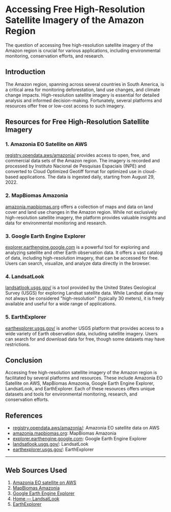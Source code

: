# Accessing Free High-Resolution Satellite Imagery of the Amazon Region
The question of accessing free high-resolution satellite imagery of the Amazon region is crucial for various applications, including environmental monitoring, conservation efforts, and research.

## Introduction
The Amazon region, spanning across several countries in South America, is a critical area for monitoring deforestation, land use changes, and climate change impacts. High-resolution satellite imagery is essential for detailed analysis and informed decision-making. Fortunately, several platforms and resources offer free or low-cost access to such imagery.

## Resources for Free High-Resolution Satellite Imagery

### 1. **Amazonia EO Satellite on AWS**
[registry.opendata.aws/amazonia/](https://registry.opendata.aws/amazonia/) provides access to open, free, and commercial data sets of the Amazon region. The imagery is recorded and processed by Instituto Nacional de Pesquisas Espaciais (INPE) and converted to Cloud Optimized Geotiff format for optimized use in cloud-based applications. The data is ingested daily, starting from August 29, 2022.

### 2. **MapBiomas Amazonia**
[amazonia.mapbiomas.org](https://amazonia.mapbiomas.org/) offers a collection of maps and data on land cover and land use changes in the Amazon region. While not exclusively high-resolution satellite imagery, the platform provides valuable insights and data for environmental monitoring and research.

### 3. **Google Earth Engine Explorer**
[explorer.earthengine.google.com](https://explorer.earthengine.google.com/) is a powerful tool for exploring and analyzing satellite and other Earth observation data. It offers a vast catalog of data, including high-resolution imagery, that can be accessed for free. Users can search, visualize, and analyze data directly in the browser.

### 4. **LandsatLook**
[landsatlook.usgs.gov/](https://landsatlook.usgs.gov/) is a tool provided by the United States Geological Survey (USGS) for exploring Landsat satellite data. While Landsat data may not always be considered "high-resolution" (typically 30 meters), it is freely available and useful for a wide range of applications.

### 5. **EarthExplorer**
[earthexplorer.usgs.gov/](https://earthexplorer.usgs.gov/) is another USGS platform that provides access to a wide variety of Earth observation data, including satellite imagery. Users can search for and download data for free, though some datasets may have restrictions.

## Conclusion
Accessing free high-resolution satellite imagery of the Amazon region is facilitated by several platforms and resources. These include Amazonia EO Satellite on AWS, MapBiomas Amazonia, Google Earth Engine Explorer, LandsatLook, and EarthExplorer. Each of these resources offers unique datasets and tools for environmental monitoring, research, and conservation efforts.

## References
- [registry.opendata.aws/amazonia/](https://registry.opendata.aws/amazonia/): Amazonia EO satellite data on AWS
- [amazonia.mapbiomas.org](https://amazonia.mapbiomas.org/): MapBiomas Amazonia
- [explorer.earthengine.google.com](https://explorer.earthengine.google.com/): Google Earth Engine Explorer
- [landsatlook.usgs.gov/](https://landsatlook.usgs.gov/): LandsatLook
- [earthexplorer.usgs.gov/](https://earthexplorer.usgs.gov/): EarthExplorer

---
## Web Sources Used

1. [Amazonia EO satellite on AWS](https://registry.opendata.aws/amazonia/)
2. [MapBiomas Amazonia](https://amazonia.mapbiomas.org/)
3. [Google Earth Engine Explorer](https://explorer.earthengine.google.com/)
4. [Home — LandsatLook](https://landsatlook.usgs.gov/)
5. [EarthExplorer](https://earthexplorer.usgs.gov/)
